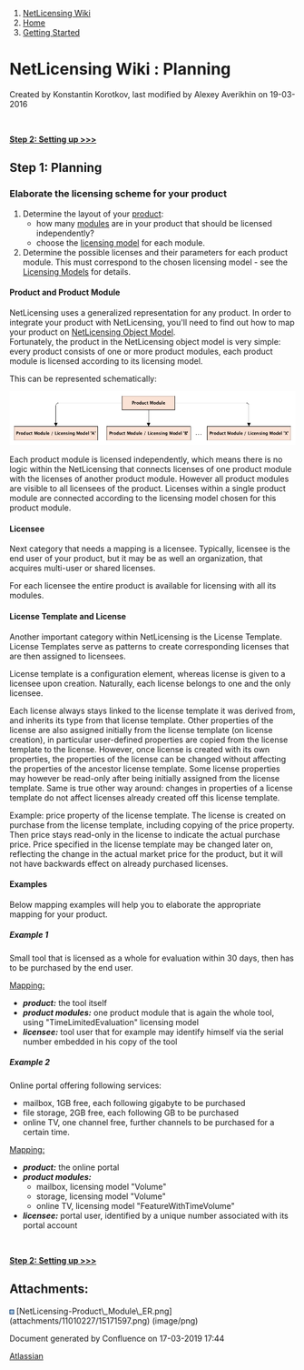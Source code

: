 1.  [NetLicensing Wiki](index.html)
2.  [Home](Home_11010214.html)
3.  [Getting Started](Getting-Started_11010226.html)

<span id="title-text"> NetLicensing Wiki : Planning </span>
===========================================================

Created by <span class="author"> Konstantin Korotkov</span>, last
modified by <span class="editor"> Alexey Averikhin</span> on 19-03-2016

 

**[Step 2: Setting up \>\>\>](Setting-up_11010228.html)**

Step 1: Planning
----------------

### Elaborate the licensing scheme for your product

1.  Determine the layout of your
    [product](NetLicensing-Object-Model_11010225.html):
    -   how many [modules](NetLicensing-Object-Model_11010225.html) are
        in your product that should be licensed independently?
    -   choose the [licensing
        model](NetLicensing-Object-Model_11010225.html) for each module.
2.  Determine the possible licenses and their parameters for each
    product module. This must correspond to the chosen licensing model -
    see the [Licensing Models](Licensing-Models_11010230.html) for
    details.

#### Product and Product Module

NetLicensing uses a generalized representation for any product. In order
to integrate your product with NetLicensing, you'll need to find out how
to map your product on [NetLicensing Object
Model](NetLicensing-Object-Model_11010225.html).  
Fortunately, the product in the NetLicensing object model is very
simple: every product consists of one or more product modules, each
product module is licensed according to its licensing model.

This can be represented schematically:

<img src="assets/images/11010227/15171597.png" class="confluence-embedded-image" />

Each product module is licensed independently, which means there is no
logic within the NetLicensing that connects licenses of one product
module with the licenses of another product module. However all product
modules are visible to all licensees of the product. Licenses within a
single product module are connected according to the licensing model
chosen for this product module.

#### Licensee

Next category that needs a mapping is a licensee. Typically, licensee is
the end user of your product, but it may be as well an organization,
that acquires multi-user or shared licenses.

For each licensee the entire product is available for licensing with all
its modules.

#### License Template and License

Another important category within NetLicensing is the License Template.
License Templates serve as patterns to create corresponding licenses
that are then assigned to licensees.

License template is a configuration element, whereas license is given to
a licensee upon creation. Naturally, each license belongs to one and the
only licensee.

Each license always stays linked to the license template it was derived
from, and inherits its type from that license template. Other properties
of the license are also assigned initially from the license template (on
license creation), in particular user-defined properties are copied from
the license template to the license. However, once license is created
with its own properties, the properties of the license can be changed
without affecting the properties of the ancestor license template. Some
license properties may however be read-only after being initially
assigned from the license template. Same is true other way around:
changes in properties of a license template do not affect licenses
already created off this license template.

Example: price property of the license template. The license is created
on purchase from the license template, including copying of the price
property. Then price stays read-only in the license to indicate the
actual purchase price. Price specified in the license template may be
changed later on, reflecting the change in the actual market price for
the product, but it will not have backwards effect on already purchased
licenses.

#### Examples

Below mapping examples will help you to elaborate the appropriate
mapping for your product.

##### Example 1

Small tool that is licensed as a whole for evaluation within 30 days,
then has to be purchased by the end user.

<span style="text-decoration: underline;">Mapping:</span>

-   ***product:*** the tool itself
-   ***product modules:*** one product module that is again the whole
    tool, using "TimeLimitedEvaluation" licensing model
-   ***licensee:*** tool user that for example may identify himself via
    the serial number embedded in his copy of the tool

##### Example 2

Online portal offering following services:

-   mailbox, 1GB free, each following gigabyte to be purchased
-   file storage, 2GB free, each following GB to be purchased
-   online TV, one channel free, further channels to be purchased for a
    certain time.

<span style="text-decoration: underline;">Mapping:</span>

-   ***product:*** the online portal
-   ***product modules:***
    -   mailbox, licensing model "Volume"
    -   storage, licensing model "Volume"
    -   online TV, licensing model "FeatureWithTimeVolume"
-   ***licensee:*** portal user, identified by a unique number
    associated with its portal account

 

**[Step 2: Setting up \>\>\>](Setting-up_11010228.html)**

Attachments:
------------

<img src="assets/images/icons/bullet_blue.gif" width="8" height="8" />
[NetLicensing-Product\_Module\_ER.png](attachments/11010227/15171597.png)
(image/png)  

Document generated by Confluence on 17-03-2019 17:44

[Atlassian](http://www.atlassian.com/)
